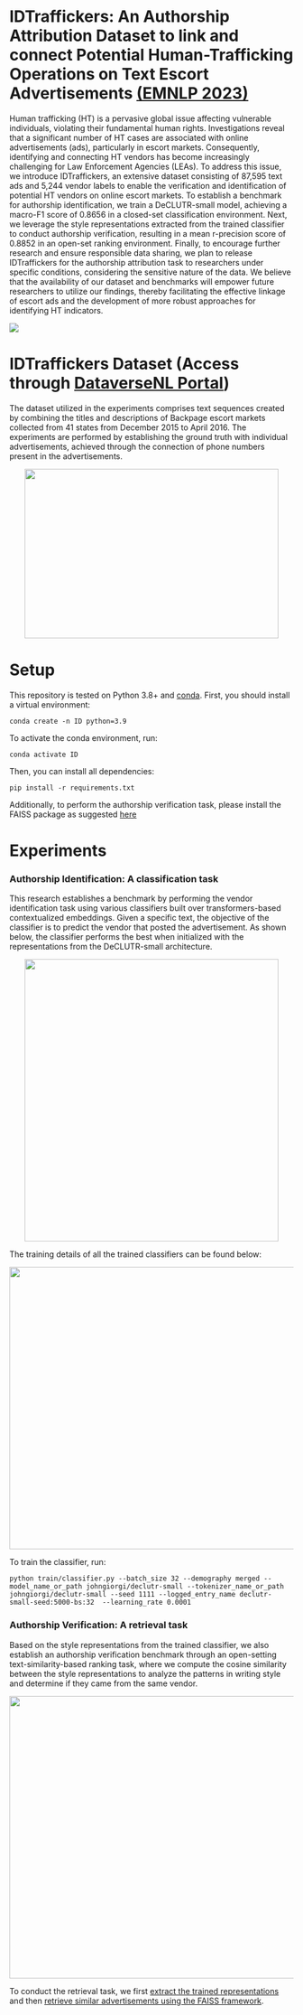 # IDTraffickers: An Authorship Attribution Dataset to link and connect Potential Human-Trafficking Operations on Text Escort Advertisements [(EMNLP 2023)](https://arxiv.org/abs/2310.05484)

Human trafficking (HT) is a pervasive global issue affecting vulnerable individuals, violating their fundamental human rights. Investigations reveal that a significant number of HT cases are associated with online advertisements (ads), particularly in escort markets. Consequently, identifying and connecting HT vendors has become increasingly challenging for Law Enforcement Agencies (LEAs). To address this issue, we introduce IDTraffickers, an extensive dataset consisting of 87,595 text ads and 5,244 vendor labels to enable the verification and identification of potential HT vendors on online escort markets. To establish a benchmark for authorship identification, we train a DeCLUTR-small model, achieving a macro-F1 score of 0.8656 in a closed-set classification environment. Next, we leverage the style representations extracted from the trained classifier to conduct authorship verification, resulting in a mean r-precision score of 0.8852 in an open-set ranking environment. Finally, to encourage further research and ensure responsible data sharing, we plan to release IDTraffickers for the authorship attribution task to researchers under specific conditions, considering the sensitive nature of the data. We believe that the availability of our dataset and benchmarks will empower future researchers to utilize our findings, thereby facilitating the effective linkage of escort ads and the development of more robust approaches for identifying HT indicators.

![](https://github.com/vageeshSaxena/IDTraffickers-EMNLP2023/blob/main/Images/Screenshot%20from%202023-10-12%2022-18-06.png)

# IDTraffickers Dataset (Access through [DataverseNL Portal](https://doi.org/10.34894/NZ7VLC))

The dataset utilized in the experiments comprises text sequences created by combining the titles and descriptions of Backpage escort markets collected from 41 states from December 2015 to April 2016. The experiments are performed by establishing the ground truth with individual advertisements, achieved through the connection of phone numbers present in the advertisements. 

<p align="center">
  <img src="https://github.com/vageeshSaxena/IDTraffickers-EMNLP2023/blob/main/Images/Screenshot%20from%202023-10-12%2022-18-53.png" width="450" height="300">
</p>

# Setup
This repository is tested on Python 3.8+ and [conda](https://docs.conda.io/projects/miniconda/en/latest/). First, you should install a virtual environment:
```
conda create -n ID python=3.9
```

To activate the conda environment, run:
```
conda activate ID
```

Then, you can install all dependencies:
```
pip install -r requirements.txt
```

Additionally, to perform the authorship verification task, please install the FAISS package as suggested [here](https://github.com/facebookresearch/faiss/blob/main/INSTALL.md)


# Experiments
### Authorship Identification: A classification task
This research establishes a benchmark by performing the vendor identification task using various classifiers built over transformers-based contextualized embeddings. Given a specific text, the objective of the classifier is to predict the vendor that posted the advertisement. As shown below, the classifier performs the best when initialized with the representations from the DeCLUTR-small architecture. 
<p align="center">
  <img src="https://github.com/vageeshSaxena/IDTraffickers-EMNLP2023/blob/main/Images/Screenshot%20from%202023-10-12%2022-19-17.png" width="450" height="500">
</p>

The training details of all the trained classifiers can be found below:
<p align="center">
  <img src="https://github.com/vageeshSaxena/IDTraffickers-EMNLP2023/blob/main/Images/Screenshot%20from%202023-10-12%2022-20-22.png" width="800" height="500">
</p>

To train the classifier, run:
```
python train/classifier.py --batch_size 32 --demography merged --model_name_or_path johngiorgi/declutr-small --tokenizer_name_or_path johngiorgi/declutr-small --seed 1111 --logged_entry_name declutr-small-seed:5000-bs:32  --learning_rate 0.0001
```

### Authorship Verification: A retrieval task
Based on the style representations from the trained classifier, we also establish an authorship verification benchmark through an open-setting text-similarity-based ranking task, where we compute the cosine similarity between the style representations to analyze the patterns in writing style and determine if they came from the same vendor. 

<p align="center">
  <img src="https://github.com/vageeshSaxena/IDTraffickers-EMNLP2023/blob/main/Images/Screenshot%20from%202023-10-12%2022-19-43.png" width="800" height="500">
</p>

To conduct the retrieval task, we first [extract the trained representations](https://github.com/vageeshSaxena/IDTraffickers-EMNLP2023/blob/main/analysis/extract_embeddings.ipynb) and then [retrieve similar advertisements using the FAISS framework](https://github.com/vageeshSaxena/IDTraffickers-EMNLP2023/blob/main/analysis/faiss.ipynb).
